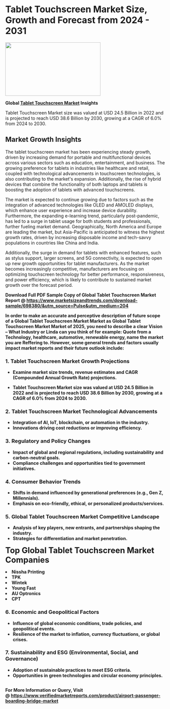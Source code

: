 <H1>Tablet Touchscreen Market Size, Growth and Forecast from 2024 - 2031</H1><img class="aligncenter size-medium wp-image-584254" src="https://thirdeyenews.in/wp-content/uploads/2024/09/Global-Market-Research-300x168.jpeg" alt="" width="300" height="168" /><p><strong>Global&nbsp;<a href="https://www.marketsizeandtrends.com/download-sample/698380/&amp;utm_source=Pulse&amp;utm_medium=204">Tablet Touchscreen Market</a> Insights</strong></p><p>Tablet Touchscreen Market size was valued at USD 24.5 Billion in 2022 and is projected to reach USD 38.6 Billion by 2030, growing at a CAGR of 6.0% from 2024 to 2030.</p><p><h2>Market Growth Insights</h2> <p>The tablet touchscreen market has been experiencing steady growth, driven by increasing demand for portable and multifunctional devices across various sectors such as education, entertainment, and business. The growing preference for tablets in industries like healthcare and retail, coupled with technological advancements in touchscreen technologies, is also contributing to the market's expansion. Additionally, the rise of hybrid devices that combine the functionality of both laptops and tablets is boosting the adoption of tablets with advanced touchscreens.</p> <p><strong></strong></p> <p>The market is expected to continue growing due to factors such as the integration of advanced technologies like OLED and AMOLED displays, which enhance user experience and increase device durability. Furthermore, the expanding e-learning trend, particularly post-pandemic, has led to a surge in tablet usage for both students and professionals, further fueling market demand. Geographically, North America and Europe are leading the market, but Asia-Pacific is anticipated to witness the highest growth rates, driven by increasing disposable income and tech-savvy populations in countries like China and India.</p> <p>Additionally, the surge in demand for tablets with enhanced features, such as stylus support, larger screens, and 5G connectivity, is expected to open up new growth opportunities for tablet manufacturers. As the market becomes increasingly competitive, manufacturers are focusing on optimizing touchscreen technology for better performance, responsiveness, and power efficiency, which is likely to contribute to sustained market growth over the forecast period.</p> <p><strong></p><p><span class=""><strong>Download Full PDF Sample Copy of Global Tablet Touchscreen Market Report</strong> @ <a href="https://www.marketsizeandtrends.com/download-sample/698380/&amp;utm_source=Pulse&amp;utm_medium=204" target="_blank">https://www.marketsizeandtrends.com/download-sample/698380/&amp;utm_source=Pulse&amp;utm_medium=204</a></span></p><p>In order to make an accurate and perceptive description of future scope of a Global&nbsp;Tablet Touchscreen Market Market as Global&nbsp;Tablet Touchscreen Market Market of 2025, you need to describe a clear Vision &ndash; What Industry or Linda can you think of for example: Quote from a Technology, healthcare, automotive, renewable energy, name the market you are Reffering to. However, some general trends and factors usually impact market reports and their future outlook include:</p><h3>1.&nbsp;<strong>Tablet Touchscreen Market Growth Projections</strong></h3><ul><li>Examine market size trends, revenue estimates and CAGR (Compounded Annual Growth Rate) projections.</li><li><p>Tablet Touchscreen Market size was valued at USD 24.5 Billion in 2022 and is projected to reach USD 38.6 Billion by 2030, growing at a CAGR of 6.0% from 2024 to 2030.</p></li></ul><h3>2.&nbsp;<strong>Tablet Touchscreen Market Technological Advancements</strong></h3><ul><li>Integration of AI, IoT, blockchain, or automation in the industry.</li><li>Innovations driving cost reductions or improving efficiency.</li></ul><h3>3.&nbsp;<strong>Regulatory and Policy Changes</strong></h3><ul><li>Impact of global and regional regulations, including sustainability and carbon-neutral goals.</li><li>Compliance challenges and opportunities tied to government initiatives.</li></ul><h3>4.&nbsp;<strong>Consumer Behavior Trends</strong></h3><ul><li>Shifts in demand influenced by generational preferences (e.g., Gen Z, Millennials).</li><li>Emphasis on eco-friendly, ethical, or personalized products/services.</li></ul><h3>5.&nbsp;<strong>Global Tablet Touchscreen Market Competitive Landscape</strong></h3><ul><li>Analysis of key players, new entrants, and partnerships shaping the industry.</li><li>Strategies for differentiation and market penetration.</li></ul><p data-pm-slice="1 1 []"><span style="color: inherit; font-family: inherit; font-size: 25px;">Top Global Tablet Touchscreen Market Companies</span></p><div class="" data-test-id=""><p><li>Nissha Printing</li><li> TPK</li><li> Wintek</li><li> Young Fast</li><li> AU Optronics</li><li> CPT</li></p></div><h3>6.&nbsp;<strong>Economic and Geopolitical Factors</strong></h3><ul><li>Influence of global economic conditions, trade policies, and geopolitical events.</li><li>Resilience of the market to inflation, currency fluctuations, or global crises.</li></ul><h3>7.&nbsp;<strong>Sustainability and ESG (Environmental, Social, and Governance)</strong></h3><ul><li>Adoption of sustainable practices to meet ESG criteria.</li><li>Opportunities in green technologies and circular economy principles.</li></ul><h2><strong style="font-size: 14px;">For More Information or Query, Visit @&nbsp;</strong><a style="background-color: #ffffff; font-size: 14px;" href="https://www.marketsizeandtrends.com/report/tablet-touchscreen-market/" target="_blank">https://www.verifiedmarketreports.com/product/airport-passenger-boarding-bridge-market</a></h2>
